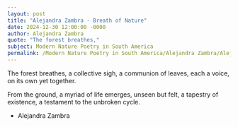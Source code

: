 ```yaml
---
layout: post
title: "Alejandra Zambra - Breath of Nature"
date: 2024-12-30 12:00:00 -0000
author: Alejandra Zambra
quote: "The forest breathes,"
subject: Modern Nature Poetry in South America
permalink: /Modern Nature Poetry in South America/Alejandra Zambra/Alejandra Zambra - Breath of Nature
---
```


The forest breathes,
a collective sigh,
a communion of leaves,
each a voice,
on its own yet together.

From the ground,
a myriad of life
emerges, unseen but felt,
a tapestry of existence,
a testament to the unbroken cycle.

- Alejandra Zambra
